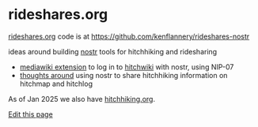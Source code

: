 # rideshares.org

[rideshares.org](https://rideshares.org/) code is at https://github.com/kenflannery/rideshares-nostr


ideas around building [nostr](https://nostr.org/) tools for hitchhiking and ridesharing

* [mediawiki extension](https://github.com/Trustroots/mediawiki-nostr-auth) to log in to [hitchwiki](https://hitchwiki.org/) with nostr, using NIP-07
* [thoughts around](https://github.com/kenflannery/rideshares-nostr/issues/3) using nostr to share hitchhiking information on hitchmap and hitchlog

As of Jan 2025 we also have [hitchhiking.org](https://hitchhiking.org/).

[Edit this page](https://github.com/Hitchwiki/nostrides/edit/main/README.md)
